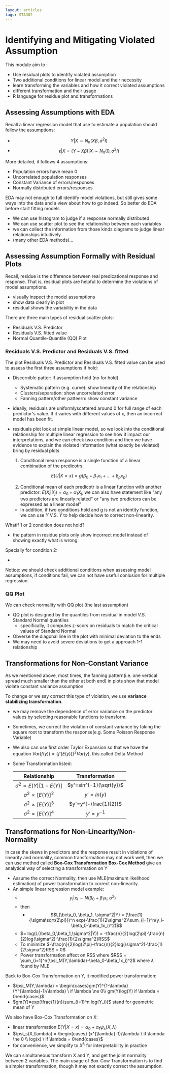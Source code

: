 ```yaml
---
layout: articles
tags: STA302
---
```


# Identifying and Mitigating Violated Assumption

This module aim to :

-   Use residual plots to identify violated assumption
-   Two additional conditions for linear model and their necessity
-   learn transforming the variables and how it correct violated assumptions
-   different transformation and their usage
-   R language for residue plot and transformations

## Assessing Assumptions with EDA

Recall a linear regression model that use to estimate a population should follow the assumptions:

-   $$Y|X \sim N_n(X\beta, \sigma^2I)$$
-   $$\epsilon|X = (Y-X\beta)|X \sim N_n(0, \sigma^2I)$$

More detailed, it follows 4 assumptions:

-   Population errors have mean 0
-   Uncorrelated population responses
-   Constant Variance of errors/responses
-   Normally distributed errors/responses

EDA may not enough to full identify model violations, but still gives some ways into the data and a view about how to go indeed. So better do EDA before start fitting models

-   We can use histogram to judge if a response normally distributed
-   We can use scatter plot to see the relationship between each variables
-   we can collect the information from those kinds diagrams to judge linear relationships intuitively.
-   (many other EDA methods)...

## Assessing Assumption Formally with Residual Plots

Recall, residue is the difference between real predicational response and response. That is, residual plots are helpful to determine the violations of model assumptions.
- visually inspect the model assumptions
- show data clearly in plot
- residual shows the variability in the data

There are three main types of residual scatter plots:
- Residuals V.S. Predictor
- Residuals V.S. fitted value
- Normal Quantile-Quantile (QQ) Plot

### Residuals V.S. Predictor and Residuals V.S. fitted 

The plot Residuals V.S. Predictor and Residuals V.S. fitted value can be used to assess the first three assumptions if hold:
- Discernible patter: if assumption hold (no for hold)
    - Systematic pattern (e.g. curve): show linearity of the relationship
    - Clusters/separation: show uncorrelated error
    - Fanning pattern/other patteern: show constant variance
    
- ideally, residuals are uniformlyscattered around 0 for full range of each predictor's value. If it varies with different values of x, then an incorrect model has been fit.

- residuals plot look at simple linear model, so we look into the conditional relationship for multiple linear regression to see how it impact our interpretations, and we can check two condition and then we have evidence to explain the violated information (what exactly be violated) bring by residual plots
    1.   Conditional mean response is a single function of a linear combination of the predicotrs: 
    
    $$E(U | X=x) = g(\beta_0 + \beta_1 x_1 + \dots + \beta_px_p)$$
    
    2.   Conditional mean of each predicotr is a linear function with another predictor: $E(X_i|X_j)=\alpha_0+\alpha_1X_j$, we can also have statement like "any two predictors are linearly related" or "any two predictors can be expressed as a linear model"
    
    - In addition, if two conditions hold and g is not an identity function, we can use $Y$ V.S. $\hat Y$ to help decide how to correct non-linearity.

Whatif 1 or 2 condition does not hold?
- the pattern in residue plots only show incorrect model instead of showing exactly what is wrong.

Specially for condition 2:

-   

Notice: we should check additional conditions when assessing model assumptions, if conditions fail, we can not have useful conlusion for multiple regression

### QQ Plot

We can check normality with QQ plot (the last assumption)
- QQ plot is designed by the quantiles from residual in model V.S. Standard Normal quantiles
    - specifically, it computes z-scors on residuals to match the critical values of Standard Normal
- Obverse the diagonal line in the plot with minimal deviation to the ends 
- We may need to avoid severe deviations to get a approach 1-1 relationship 

## Transformations for Non-Constant Variance

As we mentioned above, most times, the fanning pattern(i.e. one vertical spread much smaller than the other at both end) in plots show that model violate constant variance assumption

To change or we say correct this type of violation, we use **variance stabilizing transformation**.
- we may remove the dependence of error variance on the predictor values by selecting reasonable functions to transform.
- Sometimes, we correct the violation of constant variance by taking the square root to transform the response(e.g. Some Poisson Response Variable)
- We also can use first order Taylor Expansion so that we have the equation $Var(f(y)) = \{f'(E(y))\}^2Var(y)$, this called Delta Method
- Some Transformation listed:

    | Relationship | Transformation |
    | :-: | :-:|
    |$\sigma^2\propto E(Y)[1-E(Y)]$|$y'=sin^{-1}(\sqrt{y})$|
    |$\sigma^2\propto [E(Y)]^2$| $y'=ln(y)$|
    |$\sigma^2\propto [E(Y)]^3$| $y'=y^{-\frac{1}{2}}$|
    |$\sigma^2\propto [E(Y)]^4$| $y' = y^{-1}$|

## Transformations for Non-Linearity/Non-Normality

In case the skews in predictors and the response result in violations of linearity and normality, common transformation may not work well, then we can use method called **Box-Cox Transformation**
**Box-Cox Method** give an analytical way of selecting a transformation on Y

- Assume the correct Normality, then use MLE(maximum likelihood estimation) of power transformation to correct non-linearity.
- An simple linear regression model example:
    - $$y_i | x_i \sim N (\beta_0 + \beta _1 x_i, \sigma^2)$$
    - then 
        - $$L(\beta_0, \beta_1, \sigma^2|Y) = (\frac{1}{\sigma\sqrt{2\pi}})^n exp(-\frac{1}{2\sigma^2}\sum_{i=1}^n(y_i-\beta_0-\beta_1x_i)^2)$$
    - $= log(L(\beta_0,\beta_1,\sigma^2|Y)) = -\frac{n}{2}log(2\pi)-\frac{n}{2}log(\sigma^2)-\frac{1}{2\sigma^2}RSS$
    - To minimize $-\frac{n}{2}log(2\pi)-\frac{n}{2}log(\sigma^2)-\frac{1}{2\sigma^2}RSS = 0$
    - Power transformation affect on RSS where $RSS = \sum_{i=1}^n(\psi_M(Y,\lambda)-\beta_0-\beta_1x_i)^2$ where $\lambda$ found by MLE

Back to Box-Cox Transformation on Y, it modified power transformation:
- $\psi_M(Y,\lambda) = \begin{cases}gm(Y)^{1-\lambda}(Y^{\lambda}-1)/\lambda) \ if \lambda \ne 0\\ gm(Y)log(Y) if \lambda = 0\end{cases}$
- $gm(Y)=exp(\frac{1}{n}\sum_{i=1}^n log(Y_i))$ stand for geometric mean of Y

We also have Box-Cox Transformation on X:
- linear transformation $E(Y|X=x) = \alpha_0+\alpha_1\psi_s(X,\lambda)$
- $\psi_s(X,\lambda) = \begin{cases} (x^{\lambda}-1)/\lambda \ if \lambda \ne 0 \\ log(x) \ if \lambda = 0\end{cases}$
- for convenience, we simplify to $X^{\lambda}$ for interpretability in practice

We can simultaneous transform X and Y, and get the joint normality between 2 variables. The main usage of Box-Cow Transformation is to find a simpler transformation, though it may not exactly correct the assumption.
